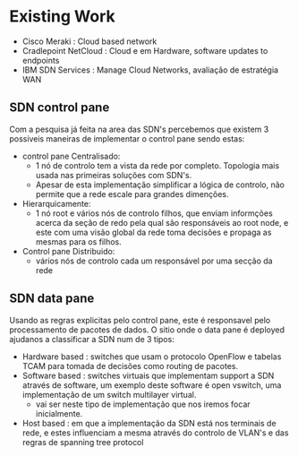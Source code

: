 # Existing Work

 - Cisco Meraki  :  Cloud based network
 - Cradlepoint NetCloud  :  Cloud e em Hardware, software updates to endpoints
 - IBM SDN Services : Manage Cloud Networks, avaliação de estratégia WAN

## SDN control pane  

Com a pesquisa já feita na area das SDN's percebemos que existem 3 possiveis maneiras de implementar o control pane sendo estas:  
 - control pane Centralisado:
    - 1 nó de controlo tem a vista da rede por completo. Topologia mais usada nas primeiras soluções com SDN's.
    - Apesar de esta implementação simplificar a lógica de controlo, não permite que a rede escale para grandes dimenções.
 - Hierarquicamente:
    - 1 nó root e vários nós de controlo filhos, que enviam informções acerca da seção de redo pela qual são responsáveis ao root node, e este com uma visão global da rede toma decisões e propaga as mesmas para os filhos.
 - Control pane Distribuido:  
   - vários nós de controlo cada um responsável por uma secção da rede


## SDN data pane

Usando as regras explicitas pelo control pane, este é responsavel pelo processamento de pacotes de dados. O sitio onde o data pane é deployed ajudanos a classificar a SDN num de 3 tipos:  
  - Hardware based : switches que usam o protocolo OpenFlow e tabelas TCAM para tomada de decisões como routing de pacotes.
  - Software based : switches virtuais que implementam support a SDN através de software, um exemplo deste software é open vswitch, uma implementação de um switch multilayer virtual. 
    - vai ser neste tipo de implementação que nos iremos focar inicialmente.
  - Host based : em que a implementação da SDN está nos terminais de rede, e estes influenciam a mesma através do controlo de VLAN's e das regras de spanning tree protocol
    
